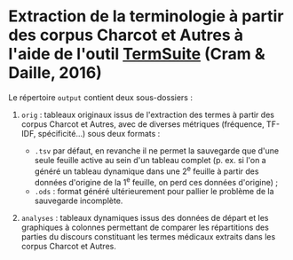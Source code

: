 # Extraction de la terminologie à partir des corpus Charcot et Autres à l'aide de l'outil [TermSuite](https://termsuite.github.io/) (Cram & Daille, 2016)

Le répertoire `output` contient deux sous-dossiers :

1. `orig` : tableaux originaux issus de l'extraction des termes à partir des corpus Charcot et Autres, avec de diverses métriques (fréquence, TF-IDF, spécificité...) sous deux formats : 

	* `.tsv` par défaut, en revanche il ne permet la sauvegarde que d'une seule feuille active au sein d'un tableau complet (p. ex. si l'on a généré un tableau dynamique dans une 2<sup>e</sup> feuille à partir des données d'origine de la 1<sup>e</sup> feuille, on perd ces données d'origine) ;
	*  `.ods` : format généré ultérieurement pour pallier le problème de la sauvegarde incomplète.

2. `analyses` : tableaux dynamiques issus des données de départ et les graphiques à colonnes permettant de comparer les répartitions des parties du discours constituant les termes médicaux extraits dans les corpus Charcot et Autres.


